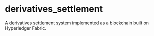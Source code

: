 # derivatives_settlement
A derivatives settlement system implemented as a blockchain built on Hyperledger Fabric.
